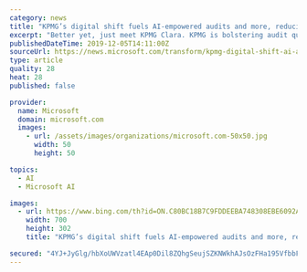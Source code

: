 ```yaml
---
category: news
title: "KPMG’s digital shift fuels AI-empowered audits and more, reducing risk across every industry"
excerpt: "Better yet, just meet KPMG Clara. KPMG is bolstering audit quality by infusing the process with data analytics, AI and Azure Cognitive Services, allowing audit professionals to use company data to bring more relevance to their audit findings and continue to meet increasing regulatory requirements and standards. KPMG uses Azure Cognitive ..."
publishedDateTime: 2019-12-05T14:11:00Z
sourceUrl: https://news.microsoft.com/transform/kpmg-digital-shift-ai-audit-reducing-risk/
type: article
quality: 28
heat: 28
published: false

provider:
  name: Microsoft
  domain: microsoft.com
  images:
    - url: /assets/images/organizations/microsoft.com-50x50.jpg
      width: 50
      height: 50

topics:
  - AI
  - Microsoft AI

images:
  - url: https://www.bing.com/th?id=ON.C80BC18B7C9FDDEEBA748308EBE6092A
    width: 700
    height: 302
    title: "KPMG’s digital shift fuels AI-empowered audits and more, reducing risk across every industry"

secured: "4YJ+JyGlg/hbXoUWVzatl4EAp0Dil8ZQhgSeujSZKNWkhAJsOzFHa195VfbbFUSEEDnqfCmgyjUU4hn9iJr80G+kQnDkfe2EKod8MuOjPP7nvUmmZi3SEurvxzEsiMcmC49nd6QofcDo1+ndEFaK8OE/cKpjKUUAgOoF2PLkHs4xCF79TmQMo7e56SvUoOsYaO8wt1L81ytyDpmLTvI5ksgsyP35vwRi2S4uSpLzyi1GLRe7WO/JTQgQJIEPkFuAW5tHr7N/9iJHewLSh3UCsA==;99mDcO/5b8HtfOUJuPMgfw=="
---
```


